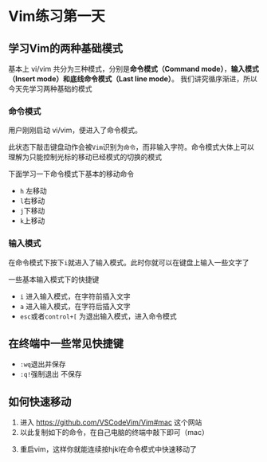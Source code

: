 # Vim练习第一天

## 学习Vim的两种基础模式

基本上 vi/vim 共分为三种模式，分别是**命令模式（Command mode）**，**输入模式（Insert mode）**和**底线命令模式（Last line mode）**。 我们讲究循序渐进，所以今天先学习两种基础的模式

### 命令模式

用户刚刚启动 vi/vim，便进入了命令模式。

此状态下敲击键盘动作会被`Vim`识别为`命令`，而非输入字符。命令模式大体上可以理解为只能控制光标的移动已经模式的切换的模式

下面学习一下命令模式下基本的移动命令

- `h` 左移动
- `l`右移动
- `j`下移动
- `k`上移动

### 输入模式

在命令模式下按下`i`就进入了输入模式。此时你就可以在键盘上输入一些文字了

一些基本输入模式下的快捷键

- `i` 进入输入模式，在字符前插入文字
- `a` 进入输入模式，在字符后插入文字
- `esc`或者`control+[` 为退出输入模式，进入命令模式

## 在终端中一些常见快捷键

- `:wq`退出并保存
- `:q!`强制退出 不保存

## 如何快速移动

1. 进入 https://github.com/VSCodeVim/Vim#mac  这个网站
2. 以此复制如下的命令，在自己电脑的终端中敲下即可（mac）

<!-- ```shel
$ defaults write com.microsoft.VSCode ApplePressAndHoldEnabled -bool false              # For VS Code
$ defaults write com.microsoft.VSCodeInsiders ApplePressAndHoldEnabled -bool false      # For VS Code Insider
$ defaults write com.visualstudio.code.oss ApplePressAndHoldEnabled -bool false         # For VS Codium
$ defaults write com.microsoft.VSCodeExploration ApplePressAndHoldEnabled -bool false   # For VS Codium Exploration users
$ defaults delete -g ApplePressAndHoldEnabled                                           # If necessary, reset global default
``` -->

3. 重启vim，这样你就能连续按hjkl在命令模式中快速移动了
